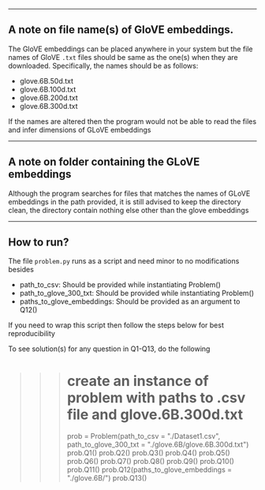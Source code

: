 -------------------------------------------
A note on file name(s) of GloVE embeddings.
-------------------------------------------

The GloVE embeddings can be placed anywhere in your system but the file names of GloVE `.txt` files should be same as
the one(s) when they are downloaded. Specifically, the names should be as follows:
  * glove.6B.50d.txt
  * glove.6B.100d.txt
  * glove.6B.200d.txt
  * glove.6B.300d.txt

If the names are altered then the program would not be able to read the files and infer dimensions of GLoVE embeddings

--------------------------------------------------
A note on folder containing the GLoVE embeddings
--------------------------------------------------
Although the program searches for files that matches the names of GLoVE embeddings in the path provided, it is still advised to keep the directory clean,
the directory contain nothing else other than the glove embeddings

-------------------------------------------
How to run?
-------------------------------------------
The file `problem.py` runs as a script and need minor to no modifications besides
  * path_to_csv: Should be provided while instantiating Problem()
  * path_to_glove_300_txt: Should be provided while instantiating Problem()
  * paths_to_glove_embeddings: Should be provided as an argument to Q12()

If you need to wrap this script then follow the steps below for best reproducibility

To see solution(s) for any question in Q1-Q13, do the following
  >>> # create an instance of problem with paths to .csv file and glove.6B.300d.txt
  >>> prob = Problem(path_to_csv = "./Dataset1.csv", path_to_glove_300_txt = "./glove.6B/glove.6B.300d.txt")
  >>> prob.Q1()
  >>> prob.Q2()
  >>> prob.Q3()
  >>> prob.Q4()
  >>> prob.Q5()
  >>> prob.Q6()
  >>> prob.Q7()
  >>> prob.Q8()
  >>> prob.Q9()
  >>> prob.Q10()
  >>> prob.Q11()
  >>> prob.Q12(paths_to_glove_embeddings = "./glove.6B/") 
  >>> prob.Q13()
